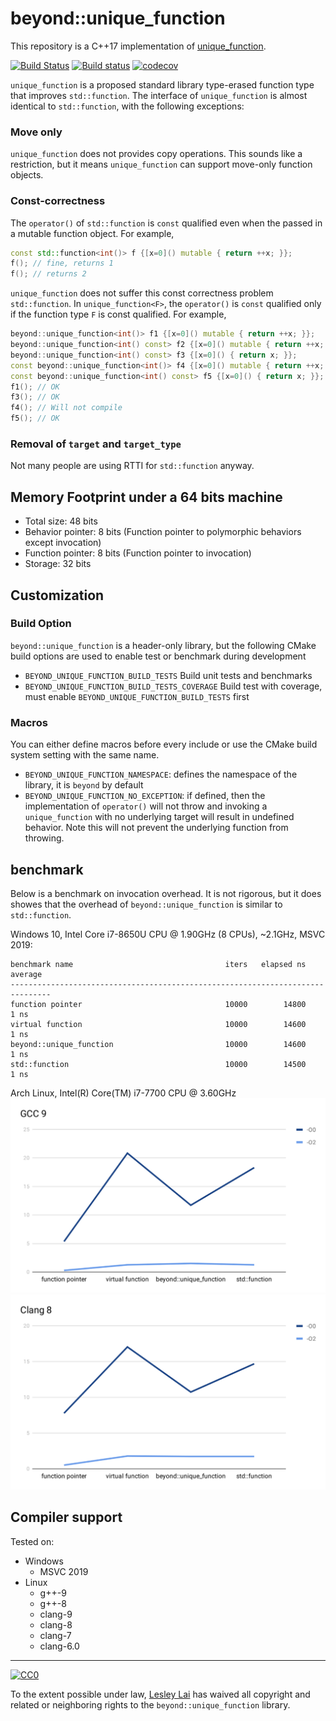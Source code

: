 # beyond::unique_function

This repository is a C++17 implementation of [unique_function](http://www.open-std.org/jtc1/sc22/wg21/docs/papers/2019/p0228r3.html).

[![Build Status](https://travis-ci.org/LesleyLai/unique_function.svg?branch=master)](https://travis-ci.org/LesleyLai/unique_function)
[![Build status](https://ci.appveyor.com/api/projects/status/0bgwgxccf864dxog/branch/master?svg=true)](https://ci.appveyor.com/project/LesleyLai/unique-function/branch/master)
[![codecov](https://codecov.io/gh/LesleyLai/unique_function/branch/master/graph/badge.svg)](https://codecov.io/gh/LesleyLai/unique_function)

`unique_function` is a proposed standard library type-erased function type that improves `std::function`. The interface of `unique_function` is almost identical to `std::function`, with the following exceptions:

### Move only
`unique_function` does not provides copy operations. This sounds like a restriction, but it means `unique_function` can support move-only function objects.

### Const-correctness
The `operator()` of `std::function` is `const` qualified even when the passed in a mutable function object. For example,

```cpp
const std::function<int()> f {[x=0]() mutable { return ++x; }};
f(); // fine, returns 1
f(); // returns 2
```


`unique_function` does not suffer this const correctness problem `std::function`. In `unique_function<F>`, the `operator()` is `const` qualified only if the function type `F` is const qualified. For example,

```cpp
beyond::unique_function<int()> f1 {[x=0]() mutable { return ++x; }};
beyond::unique_function<int() const> f2 {[x=0]() mutable { return ++x; }};  // TODO: Should not compile, no problem currently
beyond::unique_function<int() const> f3 {[x=0]() { return x; }};
const beyond::unique_function<int()> f4 {[x=0]() mutable { return ++x; }};
const beyond::unique_function<int() const> f5 {[x=0]() { return x; }};
f1(); // OK
f3(); // OK
f4(); // Will not compile
f5(); // OK
```

### Removal of `target` and `target_type`
Not many people are using RTTI for `std::function` anyway.

## Memory Footprint under a 64 bits machine
- Total size: 48 bits
- Behavior pointer: 8 bits (Function pointer to polymorphic behaviors except invocation)
- Function pointer: 8 bits (Function pointer to invocation)
- Storage: 32 bits


## Customization
### Build Option
`beyond::unique_function` is a header-only library, but the following CMake build options are used to enable test or benchmark during development
- `BEYOND_UNIQUE_FUNCTION_BUILD_TESTS` Build unit tests and benchmarks
- `BEYOND_UNIQUE_FUNCTION_BUILD_TESTS_COVERAGE` Build test with coverage, must enable `BEYOND_UNIQUE_FUNCTION_BUILD_TESTS` first

### Macros
You can either define macros before every include or use the CMake build system setting with the same name.
- `BEYOND_UNIQUE_FUNCTION_NAMESPACE`: defines the namespace of the library, it is `beyond` by default
- `BEYOND_UNIQUE_FUNCTION_NO_EXCEPTION`: if defined, then the implementation of `operator()` will not throw and invoking a `unique_function` with no underlying target will result in undefined behavior. Note this will not prevent the underlying function from throwing.

## benchmark
Below is a benchmark on invocation overhead. It is not rigorous, but it does showes that the overhead of `beyond::unique_function` is similar to `std::function`.

Windows 10, Intel Core i7-8650U CPU @ 1.90GHz (8 CPUs), ~2.1GHz, MSVC 2019:
```
benchmark name                                  iters   elapsed ns      average
-------------------------------------------------------------------------------
function pointer                                10000        14800         1 ns
virtual function                                10000        14600         1 ns
beyond::unique_function                         10000        14600         1 ns
std::function                                   10000        14500         1 ns
```
Arch Linux, Intel(R) Core(TM) i7-7700 CPU @ 3.60GHz
![GCC benchmark](images/gcc.svg)
![Clang benchmark](images/clang.svg)

## Compiler support

Tested on:
- Windows
  * MSVC 2019
- Linux
  * g++-9
  * g++-8
  * clang-9
  * clang-8
  * clang-7
  * clang-6.0

----------

[![CC0](http://i.creativecommons.org/p/zero/1.0/88x31.png)]("http://creativecommons.org/publicdomain/zero/1.0/")

To the extent possible under law, [Lesley Lai](http://lesleylai.info/) has waived all copyright and related or neighboring rights to the `beyond::unique_function` library.
